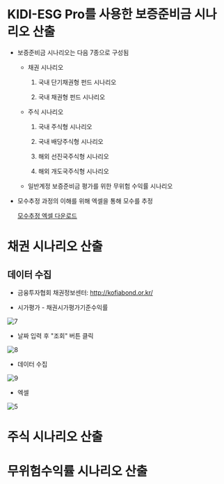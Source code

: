 # KIDI-ESG Pro를 사용한 보증준비금 시나리오 산출

- 보증준비금 시나리오는 다음 7종으로 구성됨

  - 채권 시나리오
    
    1. 국내 단기채권형 펀드 시나리오
    
    2. 국내 채권형 펀드 시나리오
    
  - 주식 시나리오
  
    1. 국내 주식형 시나리오

    2. 국내 배당주식형 시나리오

    3. 해외 선진국주식형 시나리오

    4. 해외 개도국주식형 시나리오

  - 일반계정 보증준비금 평가를 위한 무위험 수익률 시나리오

- 모수추정 과정의 이해를 위해 엑셀을 통해 모수를 추정

  [모수추정 엑셀 다운로드](https://github.com/dopplix/opendocs/raw/master/calib.xlsx "calib")

# 채권 시나리오 산출

## 데이터 수집

- 금융투자협회 채권정보센터: http://kofiabond.or.kr/

- 시가평가 - 채권시가평가기준수익률

![7](https://user-images.githubusercontent.com/31100072/89998764-eb736680-dcc8-11ea-9905-55899dd97045.png)

- 날짜 입력 후 "조회" 버튼 클릭

![8](https://user-images.githubusercontent.com/31100072/89999165-65a3eb00-dcc9-11ea-9f33-ee23c500106b.png)

- 데이터 수집

![9](https://user-images.githubusercontent.com/31100072/89998783-f0d0b100-dcc8-11ea-9ccf-c0f0a3e3d793.png)

- 엑셀 

![5](https://user-images.githubusercontent.com/31100072/89999647-098d9680-dcca-11ea-9e6e-884c275aa1a7.png)

# 주식 시나리오 산출

# 무위험수익률 시나리오 산출
